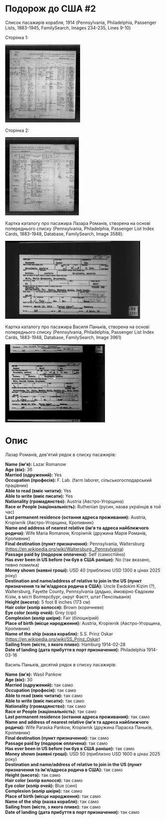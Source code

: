 # Подорож до США #2 #

Список пасажирів корабля, 1914 (Pennsylvania, Philadelphia, Passenger Lists, 1883-1945, FamilySearch, Images 234-235, Lines 9-10)

Сторінка 1:

[<img src="doc_002_page_01_small.jpg" />](https://drive.google.com/file/d/1GxtcGMmm6MPxR-JlhYMQnFcB7dsr-OS_/view)

Сторінка 2:

[<img src="doc_002_page_02_small.jpg" />](https://drive.google.com/file/d/1sCQkMMh5zHFJR00jEGQq5B8R6AAzQnUd/view)

Картка каталогу про пасажира Лазара Романів, створена на основі попереднього списку (Pennsylvania, Philadelphia, Passenger List Index Cards, 1883-1948, Database, FamilySearch, Image 3588):

[<img src="doc_002_catalog_item_01_small.jpg" />](https://drive.google.com/file/d/10Fq835VFZnL0jUS7oHFkYaTddLYs2sDl/view)

Картка каталогу про пасажира Василя Паньків, створена на основі попереднього списку (Pennsylvania, Philadelphia, Passenger List Index Cards, 1883-1948, Database, FamilySearch, Image 3961)

[<img src="doc_002_catalog_item_02_small.jpg" />](https://drive.google.com/file/d/1gECGXQ4tUIY_60tVq4-0W9OOXrH7awH5/view)

# Опис #

Лазар Романів, дев'ятий рядок в списку пасажирів:

**Name (ім'я):** Lazar Romanow  
**Age (вік):** 36  
**Married (одружений):** Yes  
**Occupation (професія):** F. Lab. (farm laborer, cільськогосподарський працівник)  
**Able to read (вміє читати):** Yes  
**Able to write (вміє писати):** Yes  
**Nationality (громадянство):** Austria (Австро-Угорщина)  
**Race or People (національність):** Ruthenian (русин, назва українців в той час)  
**Last permanent residence (остання адреса проживання):** Austria, Kropiwnik (Австро-Угорщина, Кропивник)  
**Name and address of nearest relative (ім'я та адреса найближчого родича):** Wife Maria Romanow, Kropiwnik (дружина Марія Романів, Кропивник)  
**Final destination (пункт призначення):** Pennsylvania, Waltersburg (https://en.wikipedia.org/wiki/Waltersburg,_Pennsylvania)  
**Passage paid by (подорож оплачена):** Self (самостійно)  
**Has ever been in US before (чи був в США раніше):** No (так вказано, певно помилка)  
**Money shown (наявні гроші):** USD 40 (приблизно USD 1300 в цінах 2025 року)  
**Destination and name/address of relative to join in the US (пункт призначення та ім'я/адреса родича в США):** Uncle Ewdokim Kizim (?), Waltersburg, Fayette County, Pennsylvania (дядько, ймовірно Євдоким Кізім, в місті Волтерсбург, округ Фаєтт, штат Пенсільванія)  
**Height (висота):** 5 foot 8 inches (173 см)  
**Hair color (колір волосся):** Brown (коричневе)  
**Eye color (колір очей):** Grey (сірі)  
**Complexion (колір шкіри):** Fair (білошкірий)  
**Place of birth (місце народження):** Austria, Kropiwnik (Австро-Угорщина, Кропивник)  
**Name of the ship (назва корабля):** S.S. Prinz Oskar (https://en.wikipedia.org/wiki/SS_Prinz_Oskar)  
**Sailing from (місто, з якого пливе):** Hamburg 1914-02-28  
**Date of landing (дата прибуття в порт призначення):** Philadelphia 1914-03-16  

Василь Паньків, десятий рядок в списку пасажирів:

**Name (ім'я):** Wasil Pankow  
**Age (вік):** 30  
**Married (одружений):** так само  
**Occupation (професія):** так само  
**Able to read (вміє читати):** так само  
**Able to write (вміє писати):** так само  
**Nationality (громадянство):** так само  
**Race or People (національність):** так само  
**Last permanent residence (остання адреса проживання):** так само  
**Name and address of nearest relative (ім'я та адреса найближчого родича):** Wife Paraska Pankow, Kropiwnik (дружина Параска Паньків, Кропивник)  
**Final destination (пункт призначення):** так само  
**Passage paid by (подорож оплачена):** так само  
**Has ever been in US before (чи був в США раніше):** так само  
**Money shown (наявні гроші):** USD 50 (приблизно USD 1600 в цінах 2025 року)  
**Destination and name/address of relative to join in the US (пункт призначення та ім'я/адреса родича в США):** так само  
**Height (висота):** так само  
**Hair color (колір волосся):** так само  
**Eye color (колір очей):** Blue (сині)  
**Complexion (колір шкіри):** так само  
**Place of birth (місце народження):** так само  
**Name of the ship (назва корабля):** так само  
**Sailing from (місто, з якого пливе):** так само  
**Date of landing (дата прибуття в порт призначення):** так само  
